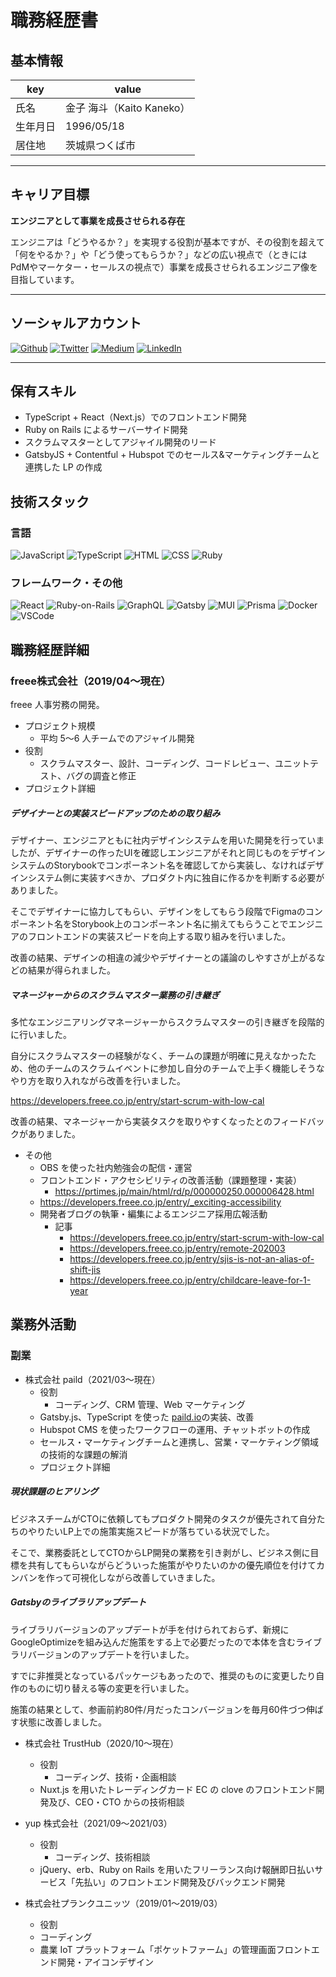 # 職務経歴書

## 基本情報

| key      | value                     |
| -------- | ------------------------- |
| 氏名     | 金子 海斗（Kaito Kaneko） |
| 生年月日 | 1996/05/18                |
| 居住地   | 茨城県つくば市            |

---

## キャリア目標

**エンジニアとして事業を成長させられる存在**

エンジニアは「どうやるか？」を実現する役割が基本ですが、その役割を超えて「何をやるか？」や「どう使ってもらうか？」などの広い視点で（ときにはPdMやマーケター・セールスの視点で）事業を成長させられるエンジニア像を目指しています。

---

## ソーシャルアカウント

<a href="https://github.com/gn-spawn" target="_blank"><img alt="Github" src="https://img.shields.io/badge/gn-spawn-%2312100E.svg?&style=flat-square&logo=Github&logoColor=white" /></a>
<a href="https://twitter.com/gn_spawn" target="_blank"><img alt="Twitter" src="https://img.shields.io/badge/@gn_spawn-%231DA1F2.svg?&style=flat-square&logo=twitter&logoColor=white" /></a>
<a href="https://qiita.com/gn_spawn" target="_blank"><img alt="Medium" src="https://img.shields.io/badge/gn_spawn-55C500.svg?&style=flat-square&logo=qiita&logoColor=white" /></a>
<a href="https://www.linkedin.com/in/kaneko-kaito-4ab976188/" target="_blank"><img alt="LinkedIn" src="https://img.shields.io/badge/Kaneko Kaito-0077B5.svg?style=flat-square&logo=linkedin&logoColor=whitee" /></a>

---

## 保有スキル

- TypeScript + React（Next.js）でのフロントエンド開発
- Ruby on Rails によるサーバーサイド開発
- スクラムマスターとしてアジャイル開発のリード
- GatsbyJS + Contentful + Hubspot でのセールス&マーケティングチームと連携した LP の作成

## 技術スタック

### 言語

<p>
<img alt="JavaScript" src="https://img.shields.io/badge/Javascript-276DC3.svg?logo=javascript&style=flat">
  <img alt="TypeScript" src="https://img.shields.io/badge/-TypeScript-%23007ACC.svg?logo=typescript&style=flat&logoColor=white">
  <img alt="HTML" src="https://img.shields.io/badge/-HTML5-333.svg?logo=html5&style=flat">
  <img alt="CSS" src="https://img.shields.io/badge/-CSS3-1572B6.svg?logo=css3&style=flat">
  <img alt="Ruby" src="https://img.shields.io/badge/-Ruby-%23CC342D.svg?logo=ruby&style=flat">
</p>

### フレームワーク・その他

<p>
  <img alt="React" src="https://img.shields.io/badge/-React-45b8d8?style=flat-square&logo=react&logoColor=white" />
 <img alt="Ruby-on-Rails" src="https://img.shields.io/badge/-Rails-CC0000?style=flat-square&logo=Ruby-on-Rails&logoColor=white" />
  <img alt="GraphQL" src="https://img.shields.io/badge/-GraphQL-E10098?style=flat-square&logo=graphql&logoColor=white" />
  <img alt="Gatsby" src="https://img.shields.io/badge/-Gatsby-663399?style=flat-square&logo=Gatsby&logoColor=white" />
  <img alt="MUI" src="https://img.shields.io/badge/MUI-%230081CB.svg?style=flat-square&logo=mui&logoColor=white" />
  <img alt="Prisma" src="https://img.shields.io/badge/Prisma-3982CE?style=flat-square&logo=Prisma&logoColor=white" />
  <img alt="Docker" src="https://img.shields.io/badge/-Docker-46a2f1?style=flat-square&logo=docker&logoColor=white" />
  <img alt="VSCode" src="https://img.shields.io/badge/-Visual%20Studio%20Code-007ACC.svg?logo=visual-studio-code&style=flat" />
</p>

## 職務経歴詳細

### freee株式会社（2019/04〜現在）
freee 人事労務の開発。

- プロジェクト規模
  - 平均 5～6 人チームでのアジャイル開発
- 役割
  - スクラムマスター、設計、コーディング、コードレビュー、ユニットテスト、バグの調査と修正
- プロジェクト詳細

##### デザイナーとの実装スピードアップのための取り組み
デザイナー、エンジニアともに社内デザインシステムを用いた開発を行っていましたが、デザイナーの作ったUIを確認しエンジニアがそれと同じものをデザインシステムのStorybookでコンポーネント名を確認してから実装し、なければデザインシステム側に実装すべきか、プロダクト内に独自に作るかを判断する必要がありました。

そこでデザイナーに協力してもらい、デザインをしてもらう段階でFigmaのコンポーネント名をStorybook上のコンポーネント名に揃えてもらうことでエンジニアのフロントエンドの実装スピードを向上する取り組みを行いました。

改善の結果、デザインの相違の減少やデザイナーとの議論のしやすさが上がるなどの結果が得られました。

##### マネージャーからのスクラムマスター業務の引き継ぎ
多忙なエンジニアリングマネージャーからスクラムマスターの引き継ぎを段階的に行いました。

自分にスクラムマスターの経験がなく、チームの課題が明確に見えなかったため、他のチームのスクラムイベントに参加し自分のチームで上手く機能しそうなやり方を取り入れながら改善を行いました。

https://developers.freee.co.jp/entry/start-scrum-with-low-cal

改善の結果、マネージャーから実装タスクを取りやすくなったとのフィードバックがありました。


- その他
  - OBS を使った社内勉強会の配信・運営
  - フロントエンド・アクセシビリティの改善活動（課題整理・実装）
    - https://prtimes.jp/main/html/rd/p/000000250.000006428.html
  - https://developers.freee.co.jp/entry/_exciting-accessibility
  - 開発者ブログの執筆・編集によるエンジニア採用広報活動
    - 記事
      - https://developers.freee.co.jp/entry/start-scrum-with-low-cal
      - https://developers.freee.co.jp/entry/remote-202003
      - https://developers.freee.co.jp/entry/sjis-is-not-an-alias-of-shift-jis
      - https://developers.freee.co.jp/entry/childcare-leave-for-1-year


## 業務外活動

### 副業

- 株式会社 paild（2021/03～現在）
  - 役割
    - コーディング、CRM 管理、Web マーケティング
  - Gatsby.js、TypeScript を使った [paild.io](https://www.paild.io/)の実装、改善
  - Hubspot CMS を使ったワークフローの運用、チャットボットの作成
  - セールス・マーケティングチームと連携し、営業・マーケティング領域の技術的な課題の解消
  - プロジェクト詳細
  

##### 現状課題のヒアリング
ビジネスチームがCTOに依頼してもプロダクト開発のタスクが優先されて自分たちのやりたいLP上での施策実施スピードが落ちている状況でした。

そこで、業務委託としてCTOからLP開発の業務を引き剥がし、ビジネス側に目標を共有してもらいながらどういった施策がやりたいのかの優先順位を付けてカンバンを作って可視化しながら改善していきました。

##### Gatsbyのライブラリアップデート
ライブラリバージョンのアップデートが手を付けられておらず、新規にGoogleOptimizeを組み込んだ施策をする上で必要だったので本体を含むライブラリバージョンのアップデートを行いました。

すでに非推奨となっているパッケージもあったので、推奨のものに変更したり自作のものに切り替える等の変更を行いました。

施策の結果として、参画前約80件/月だったコンバージョンを毎月60件づつ伸ばす状態に改善しました。

- 株式会社 TrustHub（2020/10〜現在）
  - 役割
    - コーディング、技術・企画相談
  - Nuxt.js を用いたトレーディングカード EC の clove のフロントエンド開発及び、CEO・CTO からの技術相談

- yup 株式会社（2021/09～2021/03）
  - 役割
    - コーディング、技術相談
  - jQuery、erb、Ruby on Rails を用いたフリーランス向け報酬即日払いサービス「先払い」のフロントエンド開発及びバックエンド開発

- 株式会社プランクユニッツ（2019/01～2019/03）
  - 役割
   - コーディング
  - 農業 IoT プラットフォーム「ポケットファーム」の管理画面フロントエンド開発・アイコンデザイン
